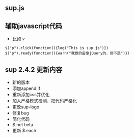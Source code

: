 ## sup.js
## 辅助javascript代码

 - 比如 v
```
$("p").click(function(){log("This is sup.js")})
$("p").ready(function(){warn("我做的蛮像jQuery的，但不是")})
```
## sup 2.4.2 更新内容
 - 新的版本
 - 添加append if
 - 重新添加css并优化
 - 加入严格模式检测，把代码严格化
 - 更改sup-logo
 - 修复bug
 - 简化代码
 - $.net beta
 - 更新 $.each
